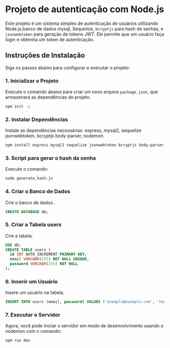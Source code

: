 # Projeto de autenticação com Node.js
Este projeto é um sistema simples de autenticação de usuários utilizando Node.js,banco de dados mysql, Sequelize, `bcryptjs` para hash de senhas, e `jsonwebtoken` para geração de tokens JWT. Ele permite que um usuário faça login e obtenha um token de autenticação.

## Instruções de Instalação

Siga os passos abaixo para configurar e executar o projeto:

### 1. Inicializar o Projeto

Execute o comando abaixo para criar um novo arquivo `package.json`, que armazenará as dependências do projeto.

``` bash
npm init -y
```

### 2. Instalar Dependências

Instale as dependências necessárias: express, mysql2, sequelize  jsonwebtoken, bcryptjs body-parser, nodemon.

```bash
npm install express mysql2 sequelize jsonwebtoken bcryptjs body-parser nodemon
```

### 3. Script para gerar o hash da senha

Execute o comando:

```bash
node generate_hash.js
```

### 4. Criar o Banco de Dados

Crie o banco de dados .

```sql
CREATE DATABASE db;

```

### 5. Criar a Tabela users

Crie a tabela.

```sql
USE db;
CREATE TABLE users (
  id INT AUTO_INCREMENT PRIMARY KEY,
  email VARCHAR(255) NOT NULL UNIQUE,
  password VARCHAR(255) NOT NULL
);
```

### 6. Inserir um Usuário

Insere um usuário na tabela.
```sql
INSERT INTO users (email, password) VALUES ('exemplo@exemplo.com', 'hash_gerado_aqui');
```

### 7. Executar o Servidor

Agora, você pode iniciar o servidor em modo de desenvolvimento usando o nodemon com o comando:

```bash
npm run dev
```
